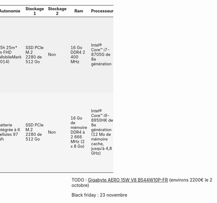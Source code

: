 <table style="margin-left: -29em;margin-right: -29em; font-size: 0.8rem">
  <thead>
    <tr>
      <th>Modèle</th>
      <th>Prix</th>
      <th>Autonomie</th>
      <th>Stockage 1</th>
      <th>Stockage 2</th>
      <th>Ram</th>
      <th>Processeur</th>
      <th>Ecran</th>
      <th>OS</th>
      <th>Carte graphique</th>
      <th>Port écran</th>
      <th>Thunderbolt</th>
      <th>Garantie</th>
      <th>Coupons</th>
    </tr>
  </thead>
  <tbody>
    <tr style="background-color: #F0F0F0">
      <th>
        <a href="https://www.dell.com/fr-fr/shop/laptops/nouveau-syst%C3%A8me-2-en-1-15/spd/xps-15-9575-2-in-1-laptop">XPS 15 2-en-1</a>
      </th>
      <td>2&nbsp;499,11 € livraison gratuite</td>
      <td>15h 25m* en FHD (MobileMark 2014)</td>
      <td>SSD PCIe M.2 2280 de 512 Go</td>
      <td>Non</td>
      <td>16 Go DDR4 2 400 MHz</td>
      <td>Intel® Core™ i7-8705G de 8e génération</td>
      <td>Écran 15,6" 4K Ultra HD (3840&nbsp;x&nbsp;2160) InfinityEdge antireflet tactile</td>
      <td>Windows 10 Famille 64 bits</td>
      <td>Radeon™ RX Vega M GL avec 4 Go HBM2</td>
      <td>DisplayPort</td>
      <td>2x Thunderbolt 3 (4x PCI 3e génération)</td>
      <td>
        <ul>
          <li>Service étendu pour la batterie : Non</li>
          <li>Support : 1 an Premium Support avec intervention sur site</li>
          <li>Couverture des dommages accidentels : Non</li>
          <li>Renouvellement possible</li>
        </ul>
        </td>
      <td>
        <ul>
          <li>SAVE10 (10% fin 3 oct) -249,86€</li>
          <li>Livraison gratuite (fin 30 oct)</li>
        </ul>
      </td>
    </tr>
    <tr style="background-color: #F5F5F5">
      <th>
        <a href="https://www.dell.com/fr-fr/shop/ordinateurs-portables-dell/xps-15/spd/xps-15-9570-laptop/cnx97014">XPS 15</a>
      </th>
      <td>2&nbsp;721,62 € livraison gratuite</td>
      <td>Batterie intégrée à 6 cellules 97 Wh</td>
      <td>SSD PCIe M.2 2280 de 512 Go</td>
      <td>Non</td>
      <td>16 Go de mémoire DDR4 à 2 666 MHz (2 x 8 Go)</td>
      <td>Intel® Core™ i9-8950HK de 8e génération (12 Mo de mémoire cache, jusqu‘à 4,8 GHz)</td>
      <td>Écran 15,6" 4K Ultra HD (3 840 x 2 160) InfinityEdge antireflet tactile IPS, couverture Adobe RVB 100 %, 400 cd/m²</td>
      <td>Windows 10 Famille 64 bits</td>
      <td>NVIDIA® GeForce® GTX 1050Ti avec 4 Go de mémoire GDDR5</td>
      <td>HDMI 2.0, DisplayPort 1.2 native</td>
      <td>2x Thunderbolt 3 (4x PCI 3e génération)</td>
      <td>
        <ul>
          <li>Service étendu pour la batterie : Oui</li>
          <li>Support : 2 ans de Premium Support Plus avec intervention sur site</li>
          <li>Couverture des dommages accidentels : Oui</li>
          <li>Renouvellement possible</li>
        </ul>
        </td>
      <td>
        <ul>
          <li>SAVE10 (10% fin 3 oct) - 372,12 €</li>
          <li>Livraison gratuite (fin 30 oct)</li>
        </ul>
      </td>
    </tr>

  </tbody>
</table>

TODO : [Gigabyte AERO 15W V8 B544W10P-FR](https://www.materiel.net/produit/201802150043.html) (environs 2200€ le 2 octobre)

Black friday : 23 novembre
